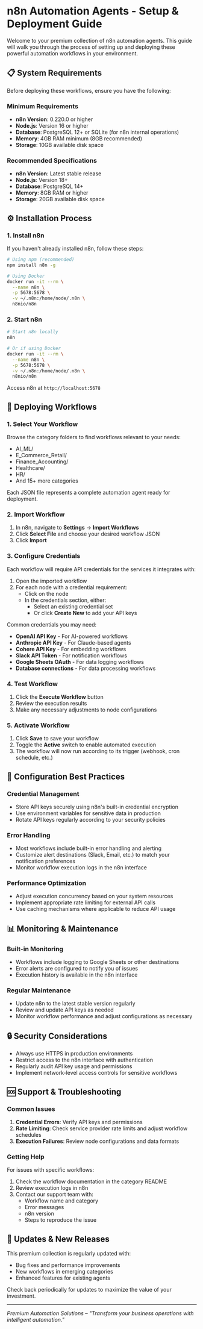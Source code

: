 # n8n Automation Agents - Setup & Deployment Guide

Welcome to your premium collection of n8n automation agents. This guide will walk you through the process of setting up and deploying these powerful automation workflows in your environment.

## 📋 System Requirements

Before deploying these workflows, ensure you have the following:

### Minimum Requirements
- **n8n Version**: 0.220.0 or higher
- **Node.js**: Version 16 or higher
- **Database**: PostgreSQL 12+ or SQLite (for n8n internal operations)
- **Memory**: 4GB RAM minimum (8GB recommended)
- **Storage**: 10GB available disk space

### Recommended Specifications
- **n8n Version**: Latest stable release
- **Node.js**: Version 18+
- **Database**: PostgreSQL 14+
- **Memory**: 8GB RAM or higher
- **Storage**: 20GB available disk space

## ⚙️ Installation Process

### 1. Install n8n

If you haven't already installed n8n, follow these steps:

```bash
# Using npm (recommended)
npm install n8n -g

# Using Docker
docker run -it --rm \
  --name n8n \
  -p 5678:5678 \
  -v ~/.n8n:/home/node/.n8n \
  n8nio/n8n
```

### 2. Start n8n

```bash
# Start n8n locally
n8n

# Or if using Docker
docker run -it --rm \
  --name n8n \
  -p 5678:5678 \
  -v ~/.n8n:/home/node/.n8n \
  n8nio/n8n
```

Access n8n at `http://localhost:5678`

## 🚀 Deploying Workflows

### 1. Select Your Workflow

Browse the category folders to find workflows relevant to your needs:
- AI_ML/
- E_Commerce_Retail/
- Finance_Accounting/
- Healthcare/
- HR/
- And 15+ more categories

Each JSON file represents a complete automation agent ready for deployment.

### 2. Import Workflow

1. In n8n, navigate to **Settings** → **Import Workflows**
2. Click **Select File** and choose your desired workflow JSON
3. Click **Import**

### 3. Configure Credentials

Each workflow will require API credentials for the services it integrates with:

1. Open the imported workflow
2. For each node with a credential requirement:
   - Click on the node
   - In the credentials section, either:
     - Select an existing credential set
     - Or click **Create New** to add your API keys

Common credentials you may need:
- **OpenAI API Key** - For AI-powered workflows
- **Anthropic API Key** - For Claude-based agents
- **Cohere API Key** - For embedding workflows
- **Slack API Token** - For notification workflows
- **Google Sheets OAuth** - For data logging workflows
- **Database connections** - For data processing workflows

### 4. Test Workflow

1. Click the **Execute Workflow** button
2. Review the execution results
3. Make any necessary adjustments to node configurations

### 5. Activate Workflow

1. Click **Save** to save your workflow
2. Toggle the **Active** switch to enable automated execution
3. The workflow will now run according to its trigger (webhook, cron schedule, etc.)

## 🔧 Configuration Best Practices

### Credential Management

- Store API keys securely using n8n's built-in credential encryption
- Use environment variables for sensitive data in production
- Rotate API keys regularly according to your security policies

### Error Handling

- Most workflows include built-in error handling and alerting
- Customize alert destinations (Slack, Email, etc.) to match your notification preferences
- Monitor workflow execution logs in the n8n interface

### Performance Optimization

- Adjust execution concurrency based on your system resources
- Implement appropriate rate limiting for external API calls
- Use caching mechanisms where applicable to reduce API usage

## 📊 Monitoring & Maintenance

### Built-in Monitoring

- Workflows include logging to Google Sheets or other destinations
- Error alerts are configured to notify you of issues
- Execution history is available in the n8n interface

### Regular Maintenance

- Update n8n to the latest stable version regularly
- Review and update API keys as needed
- Monitor workflow performance and adjust configurations as necessary

## 🔒 Security Considerations

- Always use HTTPS in production environments
- Restrict access to the n8n interface with authentication
- Regularly audit API key usage and permissions
- Implement network-level access controls for sensitive workflows

## 🆘 Support & Troubleshooting

### Common Issues

1. **Credential Errors**: Verify API keys and permissions
2. **Rate Limiting**: Check service provider rate limits and adjust workflow schedules
3. **Execution Failures**: Review node configurations and data formats

### Getting Help

For issues with specific workflows:
1. Check the workflow documentation in the category README
2. Review execution logs in n8n
3. Contact our support team with:
   - Workflow name and category
   - Error messages
   - n8n version
   - Steps to reproduce the issue

## 🔄 Updates & New Releases

This premium collection is regularly updated with:
- Bug fixes and performance improvements
- New workflows in emerging categories
- Enhanced features for existing agents

Check back periodically for updates to maximize the value of your investment.

---

*Premium Automation Solutions – "Transform your business operations with intelligent automation."*